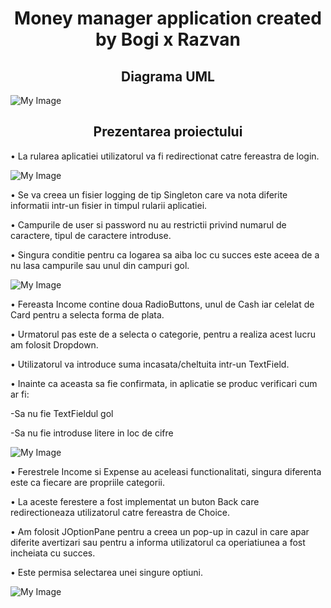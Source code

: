 <h1 align="center">Money manager application created by Bogi x Razvan</h1>

<h2 align="center">Diagrama UML</h2>


![My Image](img/diagramaUml.jpeg)

<h2 align="center">Prezentarea proiectului</h2>

• La rularea aplicatiei utilizatorul va fi redirectionat catre fereastra de login.


![My Image](img/loginImg.jpeg)


• Se va creea un fisier logging de tip Singleton care va nota diferite informatii intr-un fisier in timpul rularii aplicatiei.

• Campurile de user si password nu au restrictii privind numarul de caractere, tipul de caractere introduse. 

• Singura conditie pentru ca logarea sa aiba loc cu succes este aceea de a nu lasa campurile sau unul din campuri gol.



![My Image](img/choiceImg.jpeg)



• Fereasta Income contine doua RadioButtons, unul de Cash iar celelat de Card pentru a selecta forma de plata.

• Urmatorul pas este de a selecta o categorie, pentru a realiza acest lucru am folosit Dropdown. 

• Utilizatorul va introduce suma incasata/cheltuita intr-un TextField.

• Inainte ca aceasta sa fie confirmata, in aplicatie se produc verificari cum ar fi:

-Sa nu fie  TextFieldul gol

-Sa nu fie introduse litere in loc de cifre



![My Image](img/incomeImg.jpeg)


• Ferestrele Income si Expense au aceleasi functionalitati, singura diferenta este ca fiecare are propriile categorii.

• La aceste ferestere a fost implementat un buton Back care redirectioneaza utilizatorul catre fereastra de Choice.

• Am folosit JOptionPane pentru a creea un pop-up in cazul in care apar diferite avertizari sau pentru a informa utilizatorul ca operiatiunea a fost incheiata cu succes.

• Este permisa selectarea unei singure optiuni.


![My Image](img/expenseImg.jpeg)

